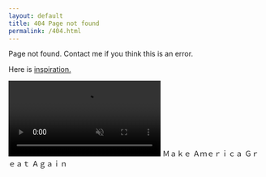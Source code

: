```yaml
---
layout: default
title: 404 Page not found
permalink: /404.html 
---
```

Page not found. Contact me if you think this is an error.

Here is [inspiration.](https://www.youtube.com/watch?v=x1FW36keZJw) 

<video id="walama" src="/MAGA.webm" autoplay preload muted></video>
Ｍａｋｅ Ａｍｅｒｉｃａ Ｇｒｅａｔ Ａｇａｉｎ
